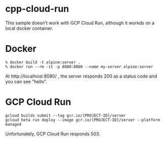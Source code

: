 # cpp-cloud-run

This sample doesn't work with GCP Cloud Run, although it workds on a local docker container.

# Docker

```
% docker build -t alpine:server .
% docker run --rm -it -p 8080:8080 --name my-server alpine:server
```
At http://localhost:8080/ , the server responds 200 as a status code and you can see "hello".

# GCP Cloud Run

```
gcloud builds submit --tag gcr.io/[PROJECT-ID]/server
gcloud beta run deploy --image gcr.io/[PROJECT-ID]/server --platform managed
```

Unfortunately, GCP Cloud Run responds 503.
